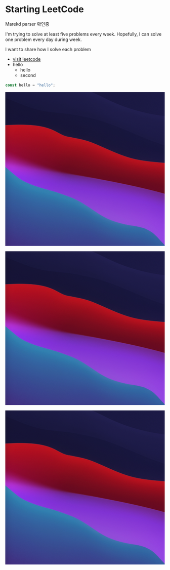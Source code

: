 # Starting LeetCode


Marekd parser 확인중

I'm trying to solve at least five problems every week. Hopefully, I can solve one problem every day during week.

I want to share how I solve each problem

* [visit leetcode](https://leetcode.com/problemset/algorithms/)
* hello
    * hello
    * second

```javascript
const hello = "hello";
```

![Image of Yaktocat](/posts/img.png)

![Image of Yaktocat](/posts/img.png)

![Image of Yaktocat](/posts/img.png)
